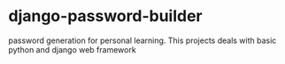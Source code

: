 # django-password-builder
password generation for personal learning. 
This projects deals with basic python and django web framework 
